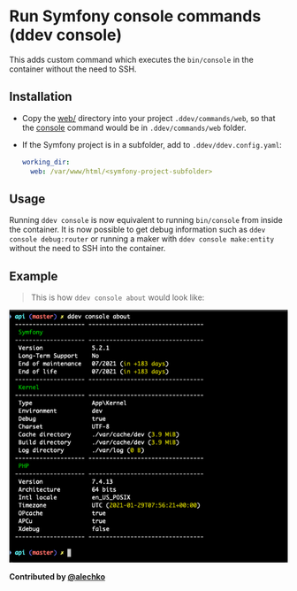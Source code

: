 # Run Symfony console commands (ddev console)

This adds custom command which executes the `bin/console` in the container without the need to SSH.

## Installation

- Copy the [web/](web/) directory into your project `.ddev/commands/web`, so that the [console](web/console) command would be in `.ddev/commands/web` folder.

- If the Symfony project is in a subfolder, add to `.ddev/ddev.config.yaml`:
  ```yaml
  working_dir:
    web: /var/www/html/<symfony-project-subfolder>
  ```

## Usage

Running `ddev console` is now equivalent to running `bin/console` from inside the container. It is now possible to get debug information such as `ddev console debug:router` or running a maker with `ddev console make:entity` without the need to SSH into the container.

## Example

> This is how `ddev console about` would look like:

![console](console-about-example.png)

**Contributed by [@alechko](https://github.com/alechko)**
